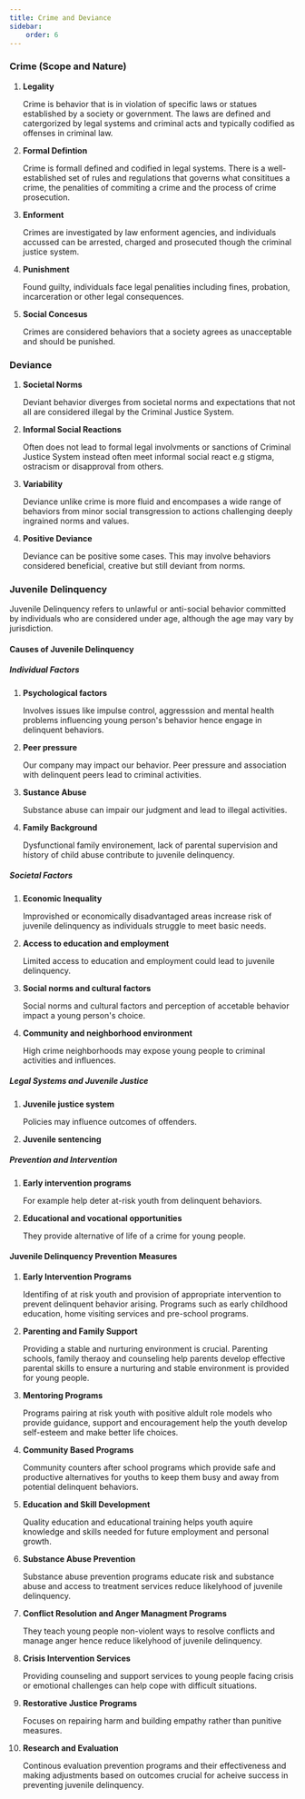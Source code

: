```yaml
---
title: Crime and Deviance
sidebar:
    order: 6
---
```


### Crime (Scope and Nature)

1. **Legality**

    Crime is behavior that is in violation of specific laws or statues established
    by a society or government. The laws are defined and catergorized by legal
    systems and criminal acts and typically codified as offenses in criminal law.

2. **Formal Defintion**

    Crime is formall defined and codified in legal systems. There is a well-established
    set of rules and regulations that governs what consititues a crime, the 
    penalities of commiting a crime and the process of crime prosecution.

3. **Enforment**

    Crimes are investigated by law enforment agencies, and individuals accussed
    can be arrested, charged and prosecuted though the criminal justice system.

4. **Punishment**

    Found guilty, individuals face legal penalities including fines, probation,
    incarceration or other legal consequences.

5. **Social Concesus**

    Crimes are considered behaviors that a society agrees as unacceptable and 
    should be punished.

### Deviance

1. **Societal Norms**

    Deviant behavior diverges from societal norms and expectations that not all
    are considered illegal by the Criminal Justice System.

2. **Informal Social Reactions**

    Often does not lead to formal legal involvments or sanctions of Criminal Justice
    System instead often meet informal social react e.g stigma, ostracism or 
    disapproval from others.

3. **Variability**

    Deviance unlike crime is more fluid and encompases a wide range of behaviors
    from minor social transgression to actions challenging deeply ingrained norms
    and values.

4. **Positive Deviance**

    Deviance can be positive some cases. This may involve behaviors considered
    beneficial, creative but still deviant from norms.

### Juvenile Delinquency

Juvenile Delinquency refers to unlawful or anti-social behavior committed by
individuals who are considered under age, although the age may vary by jurisdiction.

#### Causes of Juvenile Delinquency

##### Individual Factors

1. **Psychological factors**

    Involves issues like impulse control, aggresssion and mental health problems
    influencing young person's behavior hence engage in delinquent behaviors.

2. **Peer pressure**

    Our company may impact our behavior. Peer pressure and association with
    delinquent peers lead to criminal activities.

3. **Sustance Abuse**

    Substance abuse can impair our judgment and lead to illegal activities.

4. **Family Background**

    Dysfunctional family environement, lack of parental supervision and history
    of child abuse contribute to juvenile delinquency.

##### Societal Factors

1. **Economic Inequality**

    Improvished or economically disadvantaged areas increase risk of juvenile
    delinquency as individuals struggle to meet basic needs.

2. **Access to education and employment**
    
    Limited access to education and employment could lead to juvenile delinquency.

3. **Social norms and cultural factors**

    Social norms and cultural factors and perception of  accetable behavior impact
    a young person's choice.

4. **Community and neighborhood environment**

    High crime neighborhoods may expose young people to criminal activities and
    influences.

##### Legal Systems and Juvenile Justice

1. **Juvenile justice system**
    
    Policies may influence outcomes of offenders. 

2. **Juvenile sentencing**

##### Prevention and Intervention

1. **Early intervention programs**

    For example help deter at-risk youth from delinquent behaviors.

2. **Educational and vocational opportunities**

    They provide alternative of life of a crime for young people.


#### Juvenile Delinquency Prevention Measures

1. **Early Intervention Programs**

    Identifing of at risk youth and provision of appropriate intervention to
    prevent delinquent behavior arising. Programs such as early childhood 
    education, home visiting services and pre-school programs.

2. **Parenting and Family Support**

    Providing a stable and nurturing environment is crucial. Parenting schools, 
    family theraoy and counseling help parents develop effective parental skills
    to ensure a nurturing and stable environment is provided for young people.

3. **Mentoring Programs**

    Programs pairing at risk youth with positive aldult role models who provide
    guidance, support and encouragement help the youth develop self-esteem and 
    make better life choices.

4. **Community Based Programs**

    Community counters after school programs which provide safe and productive
    alternatives for youths to keep them busy and away from potential
    delinquent behaviors.

5. **Education and Skill Development**

    Quality education and educational training helps youth aquire knowledge and 
    skills needed for future employment and personal growth.

6. **Substance Abuse Prevention**

    Substance abuse prevention programs educate risk and substance abuse and 
    access to treatment services reduce likelyhood of juvenile delinquency.

7. **Conflict Resolution and Anger Managment Programs**

    They teach young people non-violent ways to resolve conflicts and manage
    anger hence reduce likelyhood of juvenile delinquency.

8. **Crisis Intervention Services**

    Providing counseling and support services to young people facing crisis or
    emotional challenges can help cope with difficult situations.

9. **Restorative Justice Programs**

    Focuses on repairing harm and building empathy rather than punitive measures.

10. **Research and Evaluation**

    Continous evaluation prevention programs and their effectiveness and making 
    adjustments based on outcomes crucial for acheive success in preventing
    juvenile delinquency.


